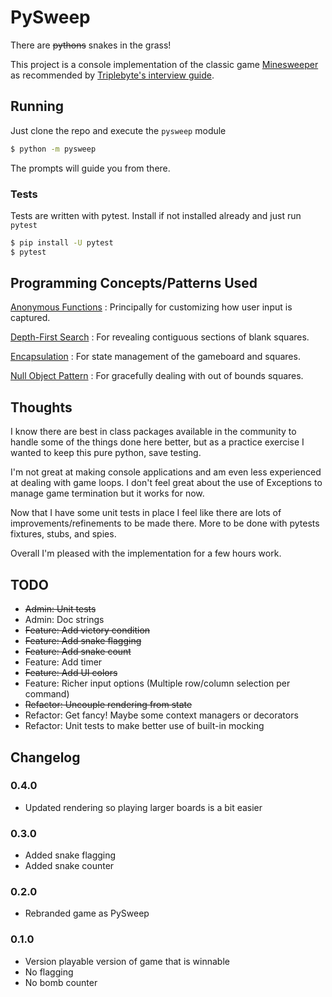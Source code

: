 # PySweep

There are ~~pythons~~ snakes in the grass!

This project is a console implementation of the classic game
[Minesweeper](https://en.wikipedia.org/wiki/Minesweeper_\(video_game\))
as recommended by
[Triplebyte's interview guide](https://triplebyte.com/candidates/interview_guide).

## Running

Just clone the repo and execute the `pysweep` module

```bash
$ python -m pysweep
```

The prompts will guide you from there.

### Tests

Tests are written with pytest. Install if not installed already and just run `pytest`

```bash
$ pip install -U pytest
$ pytest
```

## Programming Concepts/Patterns Used

[Anonymous Functions](https://en.wikipedia.org/wiki/Anonymous_function)
: Principally for customizing how user input is captured.

[Depth-First Search](https://en.wikipedia.org/wiki/Depth-first_search)
: For revealing contiguous sections of blank squares.

[Encapsulation](https://en.wikipedia.org/wiki/Encapsulation_\(computer_programming\))
: For state management of the gameboard and squares.

[Null Object Pattern](https://en.wikipedia.org/wiki/Null_object_pattern)
: For gracefully dealing with out of bounds squares.

## Thoughts

I know there are best in class packages available in the community to handle some of the things done here better, but as
a practice exercise I wanted to keep this pure python, save testing.

I'm not great at making console applications and am even less experienced at dealing with game loops. I don't feel great
about the use of Exceptions to manage game termination but it works for now. 

Now that I have some unit tests in place I feel like there are lots of improvements/refinements to be made there. More
to be done with pytests fixtures, stubs, and spies.

Overall I'm pleased with the implementation for a few hours work.

## TODO

- ~~Admin: Unit tests~~
- Admin: Doc strings
- ~~Feature: Add victory condition~~
- ~~Feature: Add snake flagging~~
- ~~Feature: Add snake count~~
- Feature: Add timer
- ~~Feature: Add UI colors~~
- Feature: Richer input options (Multiple row/column selection per command)
- ~~Refactor: Uncouple rendering from state~~
- Refactor: Get fancy! Maybe some context managers or decorators
- Refactor: Unit tests to make better use of built-in mocking

## Changelog

### 0.4.0

- Updated rendering so playing larger boards is a bit easier

### 0.3.0

- Added snake flagging
- Added snake counter

### 0.2.0

- Rebranded game as PySweep

### 0.1.0

- Version playable version of game that is winnable
- No flagging
- No bomb counter